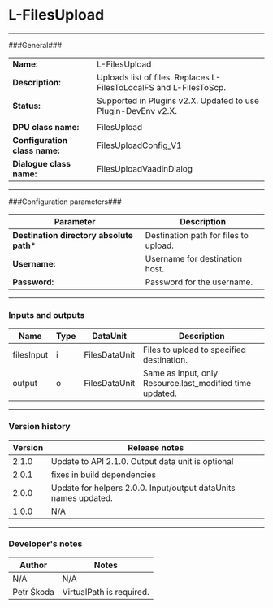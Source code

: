 # L-FilesUpload #
----------

###General###

|                              |                                                                             |
|------------------------------|-----------------------------------------------------------------------------|
|**Name:**                     |L-FilesUpload                                                                |
|**Description:**              |Uploads list of files. Replaces L-FilesToLocalFS and L-FilesToScp.           |
|**Status:**                   |Supported in Plugins v2.X. Updated to use Plugin-DevEnv v2.X.       |
|                              |                                                                             |
|**DPU class name:**           |FilesUpload                                                                  | 
|**Configuration class name:** |FilesUploadConfig_V1                                                         |
|**Dialogue class name:**      |FilesUploadVaadinDialog                                                      |

***

###Configuration parameters###

|Parameter                                       |Description                                                              |
|------------------------------------------------|-------------------------------------------------------------------------|
|**Destination directory absolute path***        |Destination path for files to upload.                                    |
|**Username:**                                   |Username for destination host.                                           |
|**Password:**                                   |Password for the username.                                               |

***

### Inputs and outputs ###

|Name         |Type           |DataUnit      |Description                               |
|-------------|---------------|--------------|------------------------------------------|
|filesInput   |i              |FilesDataUnit |Files to upload to specified destination. |
|output       |o              |FilesDataUnit |Same as input, only Resource.last_modified time updated.|

***

### Version history ###

|Version          |Release notes                |
|-----------------|-----------------------------|
|2.1.0            | Update to API 2.1.0. Output data unit is optional         |
|2.0.1            | fixes in build dependencies |
|2.0.0            | Update for helpers 2.0.0. Input/output dataUnits names updated. |
|1.0.0            | N/A                         |

***

### Developer's notes ###

|Author           |Notes                           |
|-----------------|--------------------------------|
|N/A              |N/A                             | 
|Petr Škoda       |VirtualPath is required.        |
